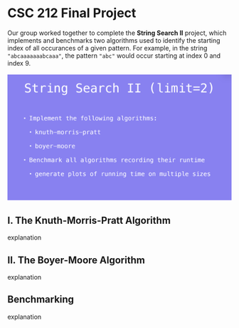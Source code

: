 # CSC 212 Final Project
Our group worked together to complete the **String Search II** project, which implements
and benchmarks two algorithms used to identify the starting index of all occurances of a given pattern. For example, in the string ``"abcaaaaaaabcaaa"``, the pattern ``"abc"``
would occur starting at index 0 and index 9. <br> <br>
![Project slide](Images/project_slide.png)

## I. The Knuth-Morris-Pratt Algorithm
explanation

## II. The Boyer-Moore Algorithm
explanation

## Benchmarking
explanation